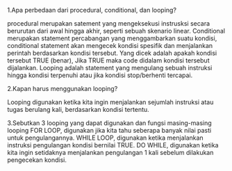 1.Apa perbedaan dari procedural, conditional, dan looping?

procedural merupakan satement yang mengeksekusi instrusksi secara berurutan dari awal hingga akhir, seperti sebuah skenario linear. 
Conditional merupakan statement percabangan yang menggambarkan suatu kondisi, conditional statement akan mengecek kondisi spesifik dan menjalankan perintah berdasarkan kondisi tersebut. Yang dicek adalah apakah kondisi tersebut TRUE (benar), Jika TRUE maka code didalam kondisi tersebut dijalankan.
Looping adalah statement yang mengulang sebuah instruksi hingga kondisi terpenuhi atau jika kondisi stop/berhenti tercapai.

2.Kapan harus menggunakan looping?

Looping digunakan ketika kita ingin menjalankan sejumlah instruksi atau tugas berulang kali, berdasarkan kondisi tertentu.

3.Sebutkan 3 looping yang dapat digunakan dan fungsi masing-masing looping
FOR LOOP, digunakan jika kita tahu seberapa banyak nilai pasti untuk pengulangannya.
WHILE LOOP, digunakan ketika menjalankan instruksi pengulangan kondisi bernilai TRUE.
DO WHILE, digunakan ketika kita ingin setidaknya menjalankan pengulangan 1 kali sebelum dilakukan pengecekan kondisi.



